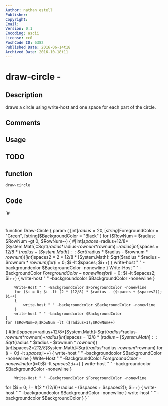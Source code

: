 ```yaml
---
Author: nathan estell
Publisher: 
Copyright: 
Email: 
Version: 0.1
Encoding: ascii
License: cc0
PoshCode ID: 6382
Published Date: 2016-06-14t18
Archived Date: 2016-10-18t11
---
```


# draw-circle - 

## Description

draws a circle using write-host and one space for each part of the circle.

## Comments



## Usage



## TODO



## function

`draw-circle`

## Code

`#
 #
 function Draw-Circle
 {
 param
 (
 		[int]$radius = 20,
 		[string]$ForegroundColor = "Green",
 		[string]$BackgroundColor = "Black"
 )
 	for ($RowNum = $radius; $RowNum -gt 0; $RowNum--)
 	{
 		#[int]$spaces=$radius+12/8*[System.Math]::Sqrt($radius*$radius-$rownum*$rownum)+$radius
 		[int]$spaces = 12/8 * ($radius - [System.Math]::Sqrt($radius * $radius - $rownum * $rownum))
 		[int]$spaces2 = 2 * 12/8 * [System.Math]::Sqrt($radius * $radius - $rownum * $rownum)
 		for ($i = 0; $i -lt $spaces; $i++)
 		{
 			write-host " " -backgroundcolor $BackgroundColor -nonewline
 		}
 		Write-Host " " -BackgroundColor $ForegroundColor -nonewline
 		for ($i = 0; $i -lt $spaces2; $i++)
 		{
 			write-host " " -backgroundcolor $BackgroundColor -nonewline
 		}
 		
 		Write-Host " " -BackgroundColor $ForegroundColor -nonewline
 		for ($i = 0; $i -lt (2 * (12/8) * $radius - ($spaces + $spaces2)); $i++)
 		{
 			write-host " " -backgroundcolor $BackgroundColor -nonewline
 		}
 		write-host " " -backgroundcolor $BackgroundColor
 	}
 	for ($RowNum=0;$RowNum -lt ($radius+1);$RowNum++)
 {
 		#[int]$spaces=$radius+12/8*[System.Math]::Sqrt($radius*$radius-$rownum*$rownum)+$radius
 [int]$spaces = 12/8 * ($radius - [System.Math]::Sqrt($radius * $radius - $rownum * $rownum))
 [int]$spaces2=2*12/8*[System.Math]::Sqrt($radius*$radius-$rownum*$rownum)
 for ($i=0;$i -lt $spaces;$i++)
 {
 			write-host " " -backgroundcolor $BackgroundColor -nonewline
 }
 		Write-Host " " -BackgroundColor $ForegroundColor -nonewline
 for ($i=0;$i -lt $spaces2;$i++)
 {
 			write-host " " -backgroundcolor $BackgroundColor -nonewline
 }
 		
 		Write-Host " " -BackgroundColor $ForegroundColor -nonewline
 for ($i = 0; $i -lt (2 *(12/8) *$radius - ($spaces + $spaces2)); $i++)
 {
 			write-host " " -backgroundcolor $BackgroundColor -nonewline
 }
 		write-host " " -backgroundcolor $BackgroundColor
 }
 }
`

